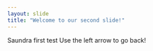 ```yaml
---
layout: slide
title: "Welcome to our second slide!"
---
```

Saundra first test
Use the left arrow to go back!
